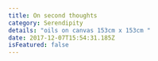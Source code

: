 ```yaml
---
title: On second thoughts
category: Serendipity
details: "oils on canvas 153cm x 153cm "
date: 2017-12-07T15:54:31.185Z
isFeatured: false
---
```

